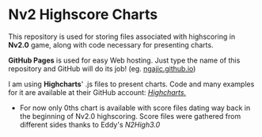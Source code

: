# Nv2 Highscore Charts

This repository is used for storing files associated with highscoring in **Nv2.0** game, along with code necessary for presenting charts.

**GitHub Pages** is used for easy Web hosting. Just type the name of this repository and GitHub will do its job! (eg. [ngajic.github.io](https://ngajic.github.io))

I am using **Highcharts**' .js files to present charts. Code and many examples for it are available at their GitHub account: [*Highcharts.*](https://github.com/highcharts/highcharts)

* For now only 0ths chart is available with score files dating way back in the beginning of Nv2.0 highscoring. Score files were gathered from different sides thanks to Eddy's *N2High3.0*